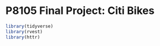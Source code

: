 P8105 Final Project: Citi Bikes
================

``` r
library(tidyverse)
library(rvest)
library(httr)
```
